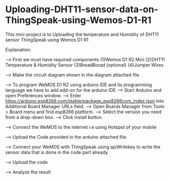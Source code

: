 # Uploading-DHT11-sensor-data-on-ThingSpeak-using-Wemos-D1-R1
This mini-project is to Uploading the temperature and Humidity of DHT11 sensor ThingSpeak using Wemos D1 R1

Explanation:
	
--> First we must have required components
	(1)Wemos D1 R2 Mini
	(2)DHT11 Temperature & Humidity Sensor
	(3)BreadBorad (optional)
	(4)Jumper Wires	

--> Make the circuit diagram shown in the diagram attached file

--> To program WeMOS D1 R2 using arduino IDE and its programming language we have to add add-on for the arduino IDE 
	--> Start Arduino and open Preferences window.
	--> Enter https://arduino.esp8266.com/stable/package_esp8266com_index.json into Additional Board Manager URLs field.
	--> Open Boards Manager from Tools > Board menu and find esp8266 platform.
	--> Select the version you need from a drop-down box.
	--> Click install button.

--> Connect the WeMOS to the internet i.e using Hotspot of your mobile 

--> Upload the Code provided in the arduino attached file.

--> Connect your WeMOS with ThingSpeak using apiWritekey to write the sensor data that is done in the code part already

--> Upload the code

--> Analyze the result  

  
